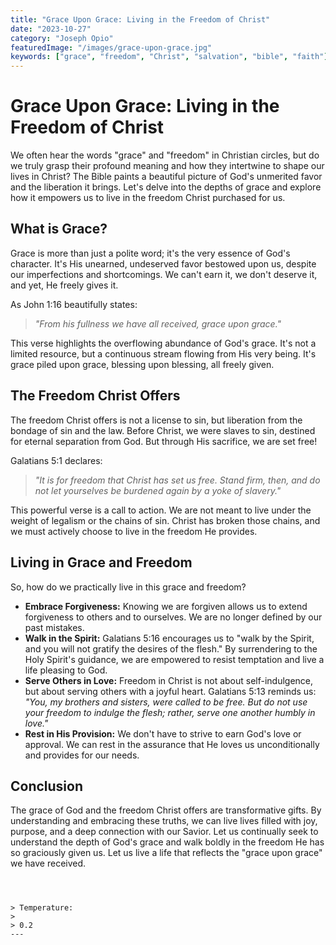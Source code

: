 ```yaml
---
title: "Grace Upon Grace: Living in the Freedom of Christ"
date: "2023-10-27"
category: "Joseph Opio"
featuredImage: "/images/grace-upon-grace.jpg"
keywords: ["grace", "freedom", "Christ", "salvation", "bible", "faith"]
---
```


# Grace Upon Grace: Living in the Freedom of Christ

We often hear the words "grace" and "freedom" in Christian circles, but do we truly grasp their profound meaning and how they intertwine to shape our lives in Christ? The Bible paints a beautiful picture of God's unmerited favor and the liberation it brings. Let's delve into the depths of grace and explore how it empowers us to live in the freedom Christ purchased for us.

## What is Grace?

Grace is more than just a polite word; it's the very essence of God's character. It's His unearned, undeserved favor bestowed upon us, despite our imperfections and shortcomings. We can't earn it, we don't deserve it, and yet, He freely gives it.

As John 1:16 beautifully states:

> _"From his fullness we have all received, grace upon grace."_

This verse highlights the overflowing abundance of God's grace. It's not a limited resource, but a continuous stream flowing from His very being. It's grace piled upon grace, blessing upon blessing, all freely given.

## The Freedom Christ Offers

The freedom Christ offers is not a license to sin, but liberation from the bondage of sin and the law. Before Christ, we were slaves to sin, destined for eternal separation from God. But through His sacrifice, we are set free!

Galatians 5:1 declares:

> _"It is for freedom that Christ has set us free. Stand firm, then, and do not let yourselves be burdened again by a yoke of slavery."_

This powerful verse is a call to action. We are not meant to live under the weight of legalism or the chains of sin. Christ has broken those chains, and we must actively choose to live in the freedom He provides.

## Living in Grace and Freedom

So, how do we practically live in this grace and freedom?

- **Embrace Forgiveness:** Knowing we are forgiven allows us to extend forgiveness to others and to ourselves. We are no longer defined by our past mistakes.
- **Walk in the Spirit:** Galatians 5:16 encourages us to "walk by the Spirit, and you will not gratify the desires of the flesh." By surrendering to the Holy Spirit's guidance, we are empowered to resist temptation and live a life pleasing to God.
- **Serve Others in Love:** Freedom in Christ is not about self-indulgence, but about serving others with a joyful heart. Galatians 5:13 reminds us: _"You, my brothers and sisters, were called to be free. But do not use your freedom to indulge the flesh; rather, serve one another humbly in love."_
- **Rest in His Provision:** We don't have to strive to earn God's love or approval. We can rest in the assurance that He loves us unconditionally and provides for our needs.

## Conclusion

The grace of God and the freedom Christ offers are transformative gifts. By understanding and embracing these truths, we can live lives filled with joy, purpose, and a deep connection with our Savior. Let us continually seek to understand the depth of God's grace and walk boldly in the freedom He has so graciously given us. Let us live a life that reflects the "grace upon grace" we have received.

```



> Temperature:
>
> 0.2
---

```
